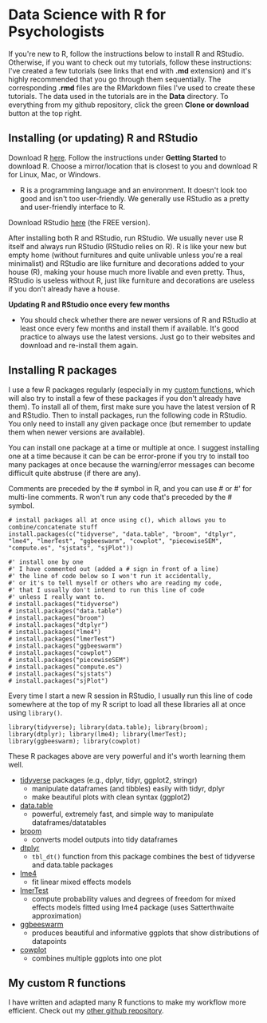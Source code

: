 # Data Science with R for Psychologists

If you're new to R, follow the instructions below to install R and RStudio. Otherwise, if you want to check out my tutorials, follow these instructions: I've created a few tutorials (see links that end with **.md** extension) and it's highly recommended that you go through them sequentially. The corresponding **.rmd**  files are the RMarkdown files I've used to create these tutorials. The data used in the tutorials are in the **Data** directory. To everything from my github repository, click the green **Clone or download** button at the top right. 

## Installing (or updating) R and RStudio

Download R [here](https://www.r-project.org/). Follow the instructions under **Getting Started** to download R. Choose a mirror/location that is closest to you and download R for Linux, Mac, or Windows.

* R is a programming language and an environment. It doesn't look too good and isn't too user-friendly. We generally use RStudio as a pretty and user-friendly interface to R.

Download RStudio [here](https://www.rstudio.com/products/rstudio/download/) (the FREE version).

After installing both R and RStudio, run RStudio. We usually never use R itself and always run RStudio (RStudio relies on R). R is like your new but empty home (without furnitures and quite unlivable unless you're a real minimalist) and RStudio are like furniture and decorations added to your house (R), making your house much more livable and even pretty. Thus, RStudio is useless without R, just like furniture and decorations are useless if you don't already have a house. 

**Updating R and RStudio once every few months**

* You should check whether there are newer versions of R and RStudio at least once every few months and install them if available. It's good practice to always use the latest versions. Just go to their websites and download and re-install them again.

## Installing R packages

I use a few R packages regularly (especially in my [custom functions](https://github.com/hauselin/Rcode), which will also try to install a few of these packages if you don't already have them). To install all of them, first make sure you have the latest version of R and RStudio. Then to install packages, run the following code in RStudio. You only need to install any given package once (but remember to update them when newer versions are available).

You can install one package at a time or multiple at once. I suggest installing one at a time because it can be can be error-prone if you try to install too many packages at once because the warning/error messages can become difficult quite abstruse (if there are any).

Comments are preceded by the # symbol in R, and you can use # or #' for multi-line comments. R won't run any code that's preceded by the # symbol.

```
# install packages all at once using c(), which allows you to combine/concatenate stuff
install.packages(c("tidyverse", "data.table", "broom", "dtplyr", "lme4", "lmerTest", "ggbeeswarm", "cowplot", "piecewiseSEM", "compute.es", "sjstats", "sjPlot"))

#' install one by one
#' I have commented out (added a # sign in front of a line)
#' the line of code below so I won't run it accidentally,
#' or it's to tell myself or others who are reading my code,
#' that I usually don't intend to run this line of code
#' unless I really want to.
# install.packages("tidyverse")
# install.packages("data.table")
# install.packages("broom")
# install.packages("dtplyr")
# install.packages("lme4")
# install.packages("lmerTest")
# install.packages("ggbeeswarm")
# install.packages("cowplot")
# install.packages("piecewiseSEM")
# install.packages("compute.es")
# install.packages("sjstats")
# install.packages("sjPlot")
```

Every time I start a new R session in RStudio, I usually run this line of code somewhere at the top of my R script to load all these libraries all at once using `library()`.

```
library(tidyverse); library(data.table); library(broom); library(dtplyr); library(lme4); library(lmerTest); library(ggbeeswarm); library(cowplot)
```

These R packages above are very powerful and it's worth learning them well.

* [tidyverse](https://www.tidyverse.org/) packages (e.g., dplyr, tidyr, ggplot2, stringr)
    - manipulate dataframes (and tibbles) easily with tidyr, dplyr
    - make beautiful plots with clean syntax (ggplot2)
* [data.table](https://cran.r-project.org/web/packages/data.table/vignettes/datatable-intro.html)
    - powerful, extremely fast, and simple way to manipulate dataframes/datatables
* [broom](https://cran.r-project.org/web/packages/broom/vignettes/broom.html)
    - converts model outputs into tidy dataframes
* [dtplyr](https://github.com/hadley/dtplyr)
    - `tbl_dt()` function from this package combines the best of tidyverse and data.table packages
* [lme4](https://www.jaredknowles.com/journal/2013/11/25/getting-started-with-mixed-effect-models-in-r)
    - fit linear mixed effects models
* [lmerTest](https://cran.r-project.org/web/packages/lmerTest/index.html)
    - compute probability values and degrees of freedom for mixed effects models fitted using lme4 package (uses Satterthwaite approximation)
* [ggbeeswarm](https://github.com/eclarke/ggbeeswarm)
    - produces beautiful and informative ggplots that show distributions of datapoints
* [cowplot](https://cran.r-project.org/web/packages/cowplot/vignettes/introduction.html)
    - combines multiple ggplots into one plot

## My custom R functions

I have written and adapted many R functions to make my workflow more efficient. Check out my [other github repository](https://github.com/hauselin/Rcode).
